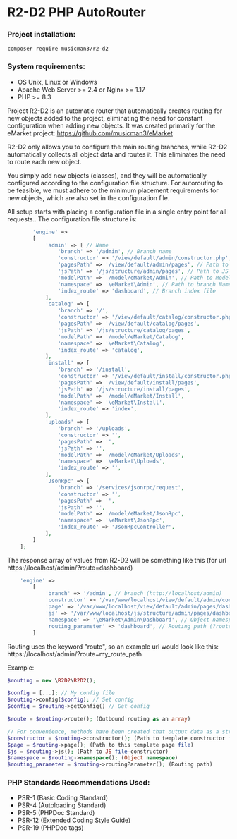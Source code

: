 # R2-D2 PHP AutoRouter

### Project installation:
`composer require musicman3/r2-d2`

### System requirements: 
  - OS Unix, Linux or Windows
  - Apache Web Server >= 2.4 or Nginx >= 1.17
  - PHP >= 8.3

Project R2-D2 is an automatic router that automatically creates routing for new objects added to the project, eliminating the need for constant configuration when adding new objects. It was created primarily for the eMarket project: https://github.com/musicman3/eMarket

R2-D2 only allows you to configure the main routing branches, while R2-D2 automatically collects all object data and routes it. This eliminates the need to route each new object.

You simply add new objects (classes), and they will be automatically configured according to the configuration file structure. For autorouting to be feasible, we must adhere to the minimum placement requirements for new objects, which are also set in the configuration file.

All setup starts with placing a configuration file in a single entry point for all requests.. The configuration file structure is:

```php
        'engine' =>
        [
            'admin' => [ // Name
                'branch' => '/admin', // Branch name
                'constructor' => '/view/default/admin/constructor.php', // Path to template constructor file
                'pagesPath' => '/view/default/admin/pages', // Path to template pages
                'jsPath' => '/js/structure/admin/pages', // Path to JS files
                'modelPath' => '/model/eMarket/Admin', // Path to Model (objects this branch)
                'namespace' => '\eMarket\Admin', // Path to branch Namespace
                'index_route' => 'dashboard', // Branch index file
            ],
            'catalog' => [
                'branch' => '/',
                'constructor' => '/view/default/catalog/constructor.php',
                'pagesPath' => '/view/default/catalog/pages',
                'jsPath' => '/js/structure/catalog/pages',
                'modelPath' => '/model/eMarket/Catalog',
                'namespace' => '\eMarket\Catalog',
                'index_route' => 'catalog',
            ],
            'install' => [
                'branch' => '/install',
                'constructor' => '/view/default/install/constructor.php',
                'pagesPath' => '/view/default/install/pages',
                'jsPath' => '/js/structure/install/pages',
                'modelPath' => '/model/eMarket/Install',
                'namespace' => '\eMarket\Install',
                'index_route' => 'index',
            ],
            'uploads' => [
                'branch' => '/uploads',
                'constructor' => '',
                'pagesPath' => '',
                'jsPath' => '',
                'modelPath' => '/model/eMarket/Uploads',
                'namespace' => '\eMarket\Uploads',
                'index_route' => '',
            ],
            'JsonRpc' => [
                'branch' => '/services/jsonrpc/request',
                'constructor' => '',
                'pagesPath' => '',
                'jsPath' => '',
                'modelPath' => '/model/eMarket/JsonRpc',
                'namespace' => '\eMarket\JsonRpc',
                'index_route' => 'JsonRpcController',
            ],
        ]
    ];
```
The response array of values ​​from R2-D2 will be something like this (for url https://localhost/admin/?route=dashboard)

```php
    'engine' => 
        [
            'branch' => '/admin', // branch (http://localhost/admin)
            'constructor' => '/var/www/localhost/view/default/admin/constructor.php', // Path to template constructor file
            'page' => '/var/www/localhost/view/default/admin/pages/dashboard/index.php', // Path to this template file
            'js' => '/var/www/localhost/js/structure/admin/pages/dashboard/js.php', // Path to JS file-constructor
            'namespace' => '\eMarket\Admin\Dashboard', // Object namespace
            'routing_parameter' => 'dashboard', // Routing path (?route=dashboard)
        ]
```
Routing uses the keyword "route", so an example url would look like this: https://localhost/admin/?route=my_route_path

Example:
```php
$routing = new \R2D2\R2D2();

$config = [...]; // My config file
$routing->config($config); // Set config
$config = $routing->getConfig() // Get config

$route = $routing->route(); (Outbound routing as an array)

// For convenience, methods have been created that output data as a string.
$constructor = $routing->constructor(); (Path to template constructor file)
$page = $routing->page(); (Path to this template page file)
$js = $routing->js(); (Path to JS file-constructor)
$namespace = $routing->namespace(); (Object namespace)
$routing_parameter = $routing->routingParameter(); (Routing path)
```

### PHP Standards Recommendations Used: 
  - PSR-1 (Basic Coding Standard)
  - PSR-4 (Autoloading Standard)
  - PSR-5 (PHPDoc Standard)
  - PSR-12 (Extended Coding Style Guide)
  - PSR-19 (PHPDoc tags)
